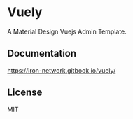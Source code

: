 # Vuely

A Material Design Vuejs Admin Template.

## Documentation

https://iron-network.gitbook.io/vuely/

## License

MIT